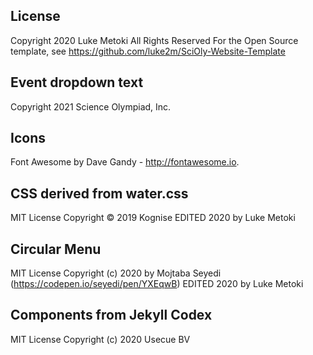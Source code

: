 License
---


Copyright 2020 Luke Metoki
All Rights Reserved
For the Open Source template, see https://github.com/luke2m/SciOly-Website-Template

Event dropdown text
---
Copyright 2021 Science Olympiad, Inc.

Icons
---
Font Awesome by Dave Gandy - http://fontawesome.io.

CSS derived from water.css
---
MIT License
Copyright © 2019 Kognise 
EDITED 2020 by Luke Metoki

Circular Menu
---
MIT License
Copyright (c) 2020 by Mojtaba Seyedi (https://codepen.io/seyedi/pen/YXEqwB) 
EDITED 2020 by Luke Metoki

Components from Jekyll Codex
---
MIT License
Copyright (c) 2020 Usecue BV


